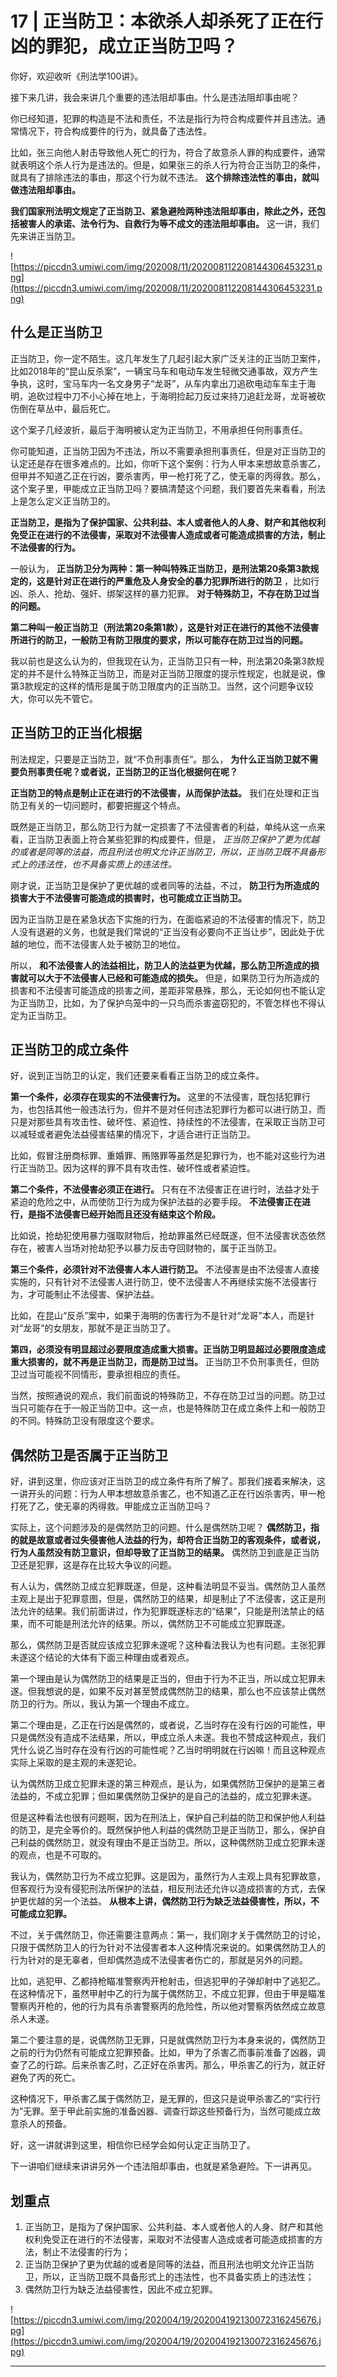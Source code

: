 # 17 | 正当防卫：本欲杀人却杀死了正在行凶的罪犯，成立正当防卫吗？

你好，欢迎收听《刑法学100讲》。

接下来几讲，我会来讲几个重要的违法阻却事由。什么是违法阻却事由呢？

你已经知道，犯罪的构造是不法和责任，不法是指行为符合构成要件并且违法。通常情况下，符合构成要件的行为，就具备了违法性。

比如，张三向他人射击导致他人死亡的行为，符合了故意杀人罪的构成要件，通常就表明这个杀人行为是违法的。但是，如果张三的杀人行为符合正当防卫的条件，就具有了排除违法的事由，那这个行为就不违法。 **这个排除违法性的事由，就叫做违法阻却事由。**

 **我们国家刑法明文规定了正当防卫、紧急避险两种违法阻却事由，除此之外，还包括被害人的承诺、法令行为、自救行为等不成文的违法阻却事由。** 这一讲，我们先来讲正当防卫。

![https://piccdn3.umiwi.com/img/202008/11/202008112208144306453231.png](https://piccdn3.umiwi.com/img/202008/11/202008112208144306453231.png)

## 什么是正当防卫

正当防卫，你一定不陌生。这几年发生了几起引起大家广泛关注的正当防卫案件，比如2018年的“昆山反杀案”，一辆宝马车和电动车发生轻微交通事故，双方产生争执，这时，宝马车内一名文身男子“龙哥”，从车内拿出刀追砍电动车车主于海明，追砍过程中刀不小心掉在地上，于海明捡起刀反过来持刀追赶龙哥，龙哥被砍伤倒在草丛中，最后死亡。

这个案子几经波折，最后于海明被认定为正当防卫，不用承担任何刑事责任。

你可能知道，正当防卫因为不违法，所以不需要承担刑事责任，但是对正当防卫的认定还是存在很多难点的。比如，你听下这个案例：行为人甲本来想故意杀害乙，但甲并不知道乙正在行凶，要杀害丙，甲一枪打死了乙，使无辜的丙得救。那么，这个案子里，甲能成立正当防卫吗？要搞清楚这个问题，我们要首先来看看，刑法上是怎么定义正当防卫的。

 **正当防卫，是指为了保护国家、公共利益、本人或者他人的人身、财产和其他权利免受正在进行的不法侵害，采取对不法侵害人造成或者可能造成损害的方法，制止不法侵害的行为。**

一般认为， **正当防卫分为两种：第一种叫特殊正当防卫，是刑法第20条第3款规定的，这是针对正在进行的严重危及人身安全的暴力犯罪所进行的防卫** ，比如行凶、杀人、抢劫、强奸、绑架这样的暴力犯罪。 **对于特殊防卫，不存在防卫过当的问题。**

 **第二种叫一般正当防卫（刑法第20条第1款），这是针对正在进行的其他不法侵害所进行的防卫，一般防卫有防卫限度的要求，所以可能存在防卫过当的问题。**

我以前也是这么认为的，但我现在认为，正当防卫只有一种，刑法第20条第3款规定的并不是什么特殊正当防卫，而是对正当防卫限度的提示性规定，也就是说，像第3款规定的这样的情形是属于防卫限度内的正当防卫。当然，这个问题争议较大，你可以先不管它。

## 正当防卫的正当化根据

刑法规定，只要是正当防卫，就“不负刑事责任”。那么， **为什么正当防卫就不需要负刑事责任呢？或者说，正当防卫的正当化根据何在呢？**

 **正当防卫的特点是制止正在进行的不法侵害，从而保护法益。** 我们在处理和正当防卫有关的一切问题时，都要把握这个特点。

既然是正当防卫，那么防卫行为就一定损害了不法侵害者的利益，单纯从这一点来看，正当防卫表面上符合某些犯罪的构成要件，但是， *正当防卫保护了更为优越的或者是同等的法益，而且刑法也明文允许正当防卫，所以，正当防卫既不具备形式上的违法性，也不具备实质上的违法性。*

刚才说，正当防卫是保护了更优越的或者同等的法益，不过， **防卫行为所造成的损害大于不法侵害可能造成的损害时，也可能成立正当防卫。**

因为正当防卫是在紧急状态下实施的行为，在面临紧迫的不法侵害的情况下，防卫人没有退避的义务，也就是我们常说的“正当没有必要向不正当让步”，因此处于优越的地位，而不法侵害人处于被防卫的地位。

所以， **和不法侵害人的法益相比，防卫人的法益更为优越，那么防卫所造成的损害就可以大于不法侵害人已经和可能造成的损失。** 但是，如果防卫行为所造成的损害和不法侵害可能造成的损害之间，差距非常悬殊，那么，无论如何也不能认定为正当防卫，比如，为了保护鸟笼中的一只鸟而杀害盗窃犯的，不管怎样也不得认定为正当防卫。

## 正当防卫的成立条件

好，说到正当防卫的认定，我们还要来看看正当防卫的成立条件。

 **第一个条件，必须存在现实的不法侵害行为。** 这里的不法侵害，既包括犯罪行为，也包括其他一般违法行为，但并不是对任何违法犯罪行为都可以进行防卫，而只是对那些具有攻击性、破坏性、紧迫性、持续性的不法侵害，在采取正当防卫可以减轻或者避免法益侵害结果的情况下，才适合进行正当防卫。

比如，假冒注册商标罪、重婚罪、贿赂罪等虽然是犯罪行为，也不能对这些行为进行正当防卫。因为这样的罪不具有攻击性、破坏性或者紧迫性。

 **第二个条件，不法侵害必须正在进行。** 只有在不法侵害正在进行时，法益才处于紧迫的危险之中，从而使防卫行为成为保护法益的必要手段。 **不法侵害正在进行，是指不法侵害已经开始而且还没有结束这个阶段。**

比如说，抢劫犯使用暴力强取财物后，抢劫罪虽然已经既遂，但不法侵害状态依然存在，被害人当场对抢劫犯予以暴力反击夺回财物的，属于正当防卫。

 **第三个条件，必须针对不法侵害人本人进行防卫。** 不法侵害是由不法侵害人直接实施的，只有针对不法侵害人进行防卫，使不法侵害人不再继续实施不法侵害行为，才可能制止不法侵害、保护法益。

比如，在昆山“反杀”案中，如果于海明的伤害行为不是针对“龙哥”本人，而是针对“龙哥”的女朋友，那就不是正当防卫了。

 **第四，必须没有明显超过必要限度造成重大损害。正当防卫明显超过必要限度造成重大损害的，就不再是正当防卫，而是防卫过当。** 正当防卫不负刑事责任，但防卫过当可能视不同情形，要承担相应的责任。

当然，按照通说的观点，我们前面说的特殊防卫，不存在防卫过当的问题。防卫过当只可能存在于一般正当防卫中。这一点，也是特殊防卫在成立条件上和一般防卫的不同。特殊防卫没有限度这个要求。

## 偶然防卫是否属于正当防卫

好，讲到这里，你应该对正当防卫的成立条件有所了解了。那我们接着来解决，这一讲开头的问题：行为人甲本想故意杀害乙，也不知道乙正在行凶杀害丙，甲一枪打死了乙，使无辜的丙得救。甲能成立正当防卫吗？

实际上，这个问题涉及的是偶然防卫的问题。什么是偶然防卫呢？ **偶然防卫，指的就是故意或者过失侵害他人法益的行为，却符合正当防卫的客观条件，或者说，行为人虽然没有防卫意识，但却导致了正当防卫的结果。** 偶然防卫到底是正当防卫还是犯罪，这是存在比较大争议的问题。

有人认为，偶然防卫成立犯罪既遂，但是，这种看法明显不妥当。偶然防卫人虽然主观上是出于犯罪意图，但是，偶然防卫的结果，却是制止了不法侵害，这正是刑法允许的结果。我们前面讲过，作为犯罪既遂标志的“结果”，只能是刑法禁止的结果，而不可能是刑法允许的结果。所以，偶然防卫不可能成立犯罪既遂。

那么，偶然防卫是否就应该成立犯罪未遂呢？这种看法我认为也有问题。主张犯罪未遂这个结论的大体有下面三种理由或者观点。

第一个理由是认为偶然防卫的结果是正当的，但由于行为不正当，所以成立犯罪未遂。但我想说的是，如果不反对甚至赞成偶然防卫的结果，那么也不应该禁止偶然防卫的行为。所以，我认为第一个理由不成立。

第二个理由是，乙正在行凶是偶然的，或者说，乙当时存在没有行凶的可能性，甲只是偶然没有造成不法结果，所以，甲成立杀人未遂。我也不赞成这种观点，我们凭什么说乙当时存在没有行凶的可能性呢？乙当时明明就在行凶嘛！而且这种观点实际上采取的是主观的未遂犯论。

认为偶然防卫成立犯罪未遂的第三种观点，是认为，如果偶然防卫保护的是第三者法益的，不成立犯罪；但如果偶然防卫保护的是自己的法益的，成立犯罪未遂。

但是这种看法也很有问题啊，因为在刑法上，保护自己利益的防卫和保护他人利益的防卫，是完全等价的。既然保护他人利益的偶然防卫是正当防卫，那么，保护自己利益的偶然防卫，就没有理由不是正当防卫。所以，这种偶然防卫成立犯罪未遂的观点，也是不可取的。

我认为，偶然防卫行为不成立犯罪。这是因为，虽然行为人主观上具有犯罪故意，但客观行为没有侵犯刑法所保护的法益，相反刑法还允许以造成损害的方式，去保护更优越的另一个法益。 **从根本上讲，偶然防卫行为缺乏法益侵害性，所以，不可能成立犯罪。**

不过，关于偶然防卫，你还需要注意两点：第一，我们刚才关于偶然防卫的讨论，只限于偶然防卫人的行为针对不法侵害者本人这种情况来说的。如果偶然防卫人的行为针对的是无辜者，但却偶然造成不法侵害者伤亡的，那就是另外的问题。

比如，逃犯甲、乙都持枪瞄准警察丙开枪射击，但逃犯甲的子弹却射中了逃犯乙。在这种情况下，虽然甲射中乙的行为属于偶然防卫，不成立犯罪，但由于甲是瞄准警察丙开枪的，他的行为具有杀害警察丙的危险性，所以他对警察丙依然成立故意杀人未遂。

第二个要注意的是，说偶然防卫无罪，只是就偶然防卫行为本身来说的，偶然防卫之前的行为仍然有可能成立犯罪预备。比如，甲为了杀害乙而事前准备了凶器，调查了乙的行踪。后来杀害乙时，乙正好在杀害丙。那么，甲杀害乙的行为，就正好避免了丙的死亡。

这种情况下，甲杀害乙属于偶然防卫，是无罪的，但这只是说甲杀害乙的“实行行为”无罪。至于甲此前实施的准备凶器、调查行踪这些预备行为，当然可能成立故意杀人的预备。

好，这一讲就讲到这里，相信你已经学会如何认定正当防卫了。

下一讲咱们继续来讲讲另外一个违法阻却事由，也就是紧急避险。下一讲再见。

## 划重点

1. 正当防卫，是指为了保护国家、公共利益、本人或者他人的人身、财产和其他权利免受正在进行的不法侵害，采取对不法侵害人造成或者可能造成损害的方法，制止不法侵害的行为；
2. 正当防卫保护了更为优越的或者是同等的法益，而且刑法也明文允许正当防卫，所以，正当防卫既不具备形式上的违法性，也不具备实质上的违法性；
3. 偶然防卫行为缺乏法益侵害性，因此不成立犯罪。

![https://piccdn3.umiwi.com/img/202004/19/202004192130072316245676.jpg](https://piccdn3.umiwi.com/img/202004/19/202004192130072316245676.jpg)

---
